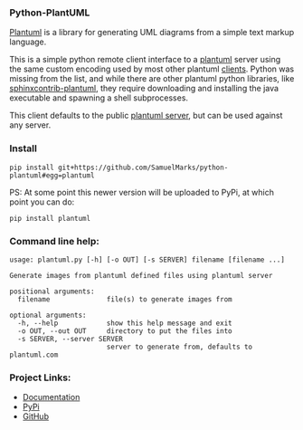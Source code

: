 ### Python-PlantUML

[Plantuml](http://plantuml.sourceforge.net/index.html) is a library for
generating UML diagrams from a simple text markup language.

This is a simple python remote client interface to a
[plantuml](http://plantuml.sourceforge.net/index.html) server using the
same custom encoding used by most other plantuml
[clients](http://plantuml.sourceforge.net/running.html). Python was
missing from the list, and while there are other plantuml python
libraries, like
[sphinxcontrib-plantuml](https://pypi.python.org/pypi/sphinxcontrib-plantuml),
they require downloading and installing the java executable and spawning
a shell subprocesses.

This client defaults to the public [plantuml server](http://www.plantuml.com/plantuml/),
but can be used against any server.

### Install

    pip install git+https://github.com/SamuelMarks/python-plantuml#egg=plantuml

PS: At some point this newer version will be uploaded to PyPi, at which point you can do:

    pip install plantuml

### Command line help:

    usage: plantuml.py [-h] [-o OUT] [-s SERVER] filename [filename ...]
    
    Generate images from plantuml defined files using plantuml server
    
    positional arguments:
      filename              file(s) to generate images from
    
    optional arguments:
      -h, --help            show this help message and exit
      -o OUT, --out OUT     directory to put the files into
      -s SERVER, --server SERVER
                            server to generate from, defaults to plantuml.com

### Project Links:

-   [Documentation](http://pythonhosted.org/plantuml/)
-   [PyPi](https://pypi.python.org/pypi/plantuml)
-   [GitHub](https://github.com/dougn/python-plantuml/)
